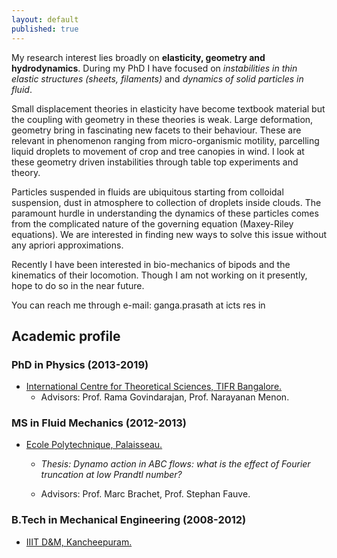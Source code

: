 ```yaml
---
layout: default
published: true
---
```

My research interest lies broadly on **elasticity, geometry and hydrodynamics**. During my PhD I have focused on _instabilities in thin elastic structures (sheets, filaments)_ and _dynamics of solid particles in fluid_.

Small displacement theories in elasticity have become textbook material but the coupling with geometry in these theories is weak. Large deformation, geometry bring in fascinating new facets to their behaviour. These are relevant in phenomenon ranging from micro-organismic motility, parcelling liquid droplets to movement of crop and tree canopies in wind. I look at these geometry driven instabilities through table top experiments and theory.

Particles suspended in fluids are ubiquitous starting from colloidal suspension, dust in atmosphere to collection of droplets inside clouds. The paramount hurdle in understanding the dynamics of these particles comes from the complicated nature of the governing equation (Maxey-Riley equations). We are interested in finding new ways to solve this issue without any apriori approximations.

Recently I have been interested in bio-mechanics of bipods and the kinematics of their locomotion. Though I am not working on it presently, hope to do so in the near future.

You can reach me through e-mail: ganga.prasath at icts res in

## [](#header-2)Academic profile
### [](#header-3) PhD in Physics (2013-2019)
* [International Centre for Theoretical Sciences, TIFR Bangalore.](http://www.icts.res.in)
	- Advisors: Prof. Rama Govindarajan, Prof. Narayanan Menon.

### [](#header-3) MS in Fluid Mechanics (2012-2013)
* [Ecole Polytechnique, Palaisseau.](https://www.polytechnique.edu)
	- _Thesis: Dynamo action in ABC flows: what is the effect of Fourier truncation at low Prandtl number?_
	
    - Advisors: Prof. Marc Brachet, Prof. Stephan Fauve.

### [](#header-3) B.Tech in Mechanical Engineering (2008-2012)
* [IIIT D&M, Kancheepuram.](http://iiitdm.ac.in)
